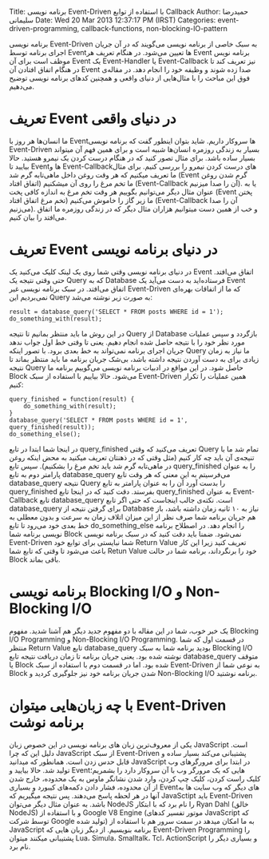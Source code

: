 Title: برنامه نویسی Event-Driven با استفاده از توابع Callback
Author: حمیدرضا سلیمانی
Date: Wed 20 Mar 2013 12:37:17 PM (IRST) 
Categories: event-driven-programming, callback-functions, non-blocking-IO-pattern

برنامه نویسی Event-Driven به سبک خاصی از برنامه نویسی می‌گویند که در آن جریان اجرای برنامه توسط Eventها تعیین می‌شود. در هنگام تعریف هر Event برنامه نویس موظف است برای آن Event یک Event-Handler یا Event-Callback نیز تعریف کند تا در هنگام اتفاق افتادن آن Event صدا زده شوند و وظیفه خود را انجام دهد. در مقاله‌ی فوق این مباحث را با مثال‌هایی از دنیای واقعی و همچنین کدهای برنامه نویسی توضیح می‌دهیم.

<!--more-->

# تعریف Event در دنیای واقعی

ما انسان‌ها هر روز با Eventها سروکار داریم. شاید بتوان اینطور گفت که برنامه نویسی Event-Driven بسیار به زندگی روزمره انسان‌ها شبیه است و برای همین فهم آن میتواند بسیار ساده باشد. برای مثال تصور کنید که در هنگام درست کردن یک نیمرو هستید. حالا بیایید تا Eventها و Event-Callbackهای درست کردن نیمرو را بررسی کنیم. برای مثال ما تعریف میکنیم که هر وقت روغن داخل ماهی‌تابه گرم شد (Event گرم شدن روغن اتفاق افتاد) ما تخم مرغ را روی آن میشکنیم (Event-Callback آن را صدا میزنیم). یا به عنوان مثال دیگر می‌توانیم بگوییم هر وقت تخم مرغ به اندازه کافی پخت (Event پختن تخم مرغ اتفاق افتاد) ما زیر گاز را خاموش می‌کنیم (Event-Callback آن را صدا می‌زنیم). و خب از همین دست میتوانیم هزاران مثال دیگر که در زندگی روزمره ما اتفاق می‌افتد را بیان کنیم.

# تعریف Event در دنیای برنامه نویسی

در دنیای برنامه نویسی وقتی شما روی یک لینک کلیک می‌کنید یک Event اتفاق می‌افتد. حتی وقتی نتیجه یک Query که به Database فرستاده‌اید به دست می‌آید یک Event اتفاق می‌افتد. 
در سبک برنامه نویسی غیر Event-Driven که ما از اتفاقات بهره‌ای نمی‌بردیم این Query به صورت زیر نوشته می‌شد:

	result = database_query('SELECT * FROM posts WHERE id = 1');
	do_something_with(result);

در این روش ما باید منتظر بمانیم تا نتیجه Query از Database بازگردد و سپس عملیات مورد نظر خود را با نتیجه حاصل شده انجام دهیم. یعنی تا وقتی خط اول جواب ندهد جریان اجرای برنامه نمی‌تواند به خط بعدی برود. با تصور اینکه Query ما نیاز به زمان زیادی برای به دست آوردن نتیجه داشته باشد، بی‌شک جریان برنامه ما باید منتظر بماند تا نتیجه Query حاصل شود. در این مواقع در ادبیات برنامه نویسی می‌گوییم برنامه ما Block می‌شود.
حالا بیاییم با استفاده از سبک Event-Driven همین عملیات را تکرار کنیم:

	query_finished = function(result) {
		do_something_with(result);
	}
	database_query('SELECT * FROM posts WHERE id = 1', query_finished(result));
	do_something_else();

در اینجا شما ابتدا در تابع query_finished تعریف می‌کنید که وقتی Query تمام شد ما با تنیجه‌ی آن باید چه کار کنیم (مثل وقتی که در ذهنتان تعریف میکنید به محض اینکه روغن در ماهی‌تابه گرم شد باید تخم مرغ را بشکنیم). سپس تابع query_finished را به عنوان پارامتر دوم به تابع database_query می‌فرسیتم به این معنی که هر وقت تابع database_query نتیجه Query را بدست آورد آن را به عنوان پارامتر به تابع query_finished بفرستد. دقت کنید که در اینجا تابع query_finished به عنوان Event-Callback تابع database_query است. نکته‌ی جالب اینجاست که حتی اگر تابع database_query برای گرفتن نتیجه از Database نیاز به ۱۰ ثانیه زمان داشته باشد، باز هم جریان برنامه شما صرف نظر از این میزان اتلاف زمان به سرعت و بدون معطلی به خط بعدی خود می‌رود تا تابع do_something_else را انجام دهد. در اصطلاح برنامه نویسی برنامه شما Block نمی‌شود. ضمنا باید دقت کنید که در سبک برنامه نویسی Event-Driven شما نبایستی برای توابع خود Return Value تعریف کنید زیرا این کار باعث می‌شود تا وقتی که تابع شما Retun Value خود را برنگرداند، برنامه شما در حالت Block باقی بماند.

# برنامه نویسی Blocking I/O و Non-Blocking I/O

یک خبر خوب، شما در این مقاله با دو مفهوم جدید دیگر هم آشنا شدید. مفهوم Blocking I/O Programming و Non-Blocking I/O Programming. در قسمت اول که شما منتظر Return Value تابع database_query بودید برنامه شما به سبک Blocking I/O نوشته شده بود. یعنی جریان برنامه تا زمان دریافت نتیجه تابع database_query متوقف یا Block شده بود. اما در قسمت دوم با استفاده از سبک Event-Driven به نوعی شما از Block شدن جریان برنامه خود نیز جلوگیری کردید و Non-Blocking I/O برنامه نوشتید.


# با چه زبان‌هایی میتوان Event-Driven برنامه نوشت

یکی از معروف‌ترین زبان های برنامه نویسی در این خصوص زبان JavaScript است. دلیل این که چرا JavaScript از سبک Event-Driven پشتیبانی می‌کند بسیار ساده و قابل حدس زدن است. همانطور که میدانید JavaScript در ابتدا برای مرورگرهای وب تولید شد. حالا بیایید و Eventهایی که یک مرورگر وب با آن سروکار دارد را بشمریم؛ کلیک راست کردن، کلیک چپ کردن، وارد شدن نشانگر ماوس به یک محدوده، خارج شدن از آن محدوده، فشار دادن دکمه‌های کیبورد و بسیاری Eventهای دیگر که وب سایت ها به آنها در هر لحظه پاسخ می‌دهند. پس نتیجه میگیریم که JavaSctipt باید Event-Driven باشد.
به عنوان مثال دیگر می‌توان NodeJS را نام برد که با ابتکار Ryan Dahl (خالق NodeJS) و با استفاده از Google V8 Engine (موتور تفسیر کدهای JavaScript که توسط شرکت Google تولید شده) به ما امکان میدهد در سمت سرور هم با استفاده از JavaScript برنامه بنویسیم.
از دیگر زبان هایی که Event-Driven Programming را پشتیبانی میکنند میتوان Lua، Simula، Smalltalk، Tcl، ActionScript و بسیاری دیگر را نام برد.

